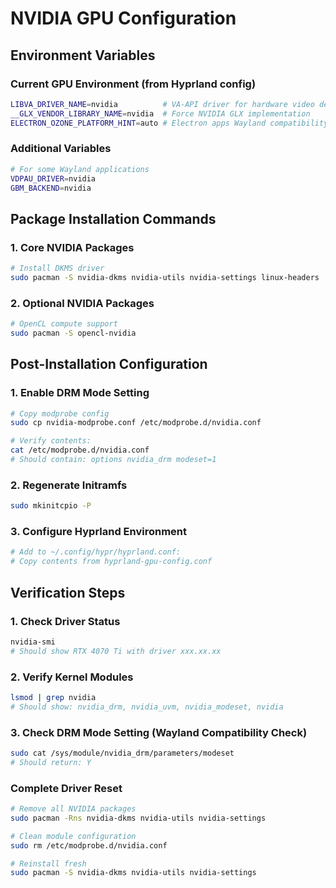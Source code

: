 # NVIDIA GPU Configuration

## Environment Variables

### Current GPU Environment (from Hyprland config)

```bash
LIBVA_DRIVER_NAME=nvidia          # VA-API driver for hardware video decoding
__GLX_VENDOR_LIBRARY_NAME=nvidia  # Force NVIDIA GLX implementation
ELECTRON_OZONE_PLATFORM_HINT=auto # Electron apps Wayland compatibility
```

### Additional Variables

```bash
# For some Wayland applications
VDPAU_DRIVER=nvidia
GBM_BACKEND=nvidia
```

## Package Installation Commands

### 1. Core NVIDIA Packages

```bash
# Install DKMS driver
sudo pacman -S nvidia-dkms nvidia-utils nvidia-settings linux-headers
```

### 2. Optional NVIDIA Packages

```bash
# OpenCL compute support
sudo pacman -S opencl-nvidia
```

## Post-Installation Configuration

### 1. Enable DRM Mode Setting

```bash
# Copy modprobe config
sudo cp nvidia-modprobe.conf /etc/modprobe.d/nvidia.conf

# Verify contents:
cat /etc/modprobe.d/nvidia.conf
# Should contain: options nvidia_drm modeset=1
```

### 2. Regenerate Initramfs

```bash
sudo mkinitcpio -P
```

### 3. Configure Hyprland Environment

```bash
# Add to ~/.config/hypr/hyprland.conf:
# Copy contents from hyprland-gpu-config.conf
```

## Verification Steps

### 1. Check Driver Status

```bash
nvidia-smi
# Should show RTX 4070 Ti with driver xxx.xx.xx
```

### 2. Verify Kernel Modules

```bash
lsmod | grep nvidia
# Should show: nvidia_drm, nvidia_uvm, nvidia_modeset, nvidia
```

### 3. Check DRM Mode Setting (Wayland Compatibility Check)

```bash
sudo cat /sys/module/nvidia_drm/parameters/modeset
# Should return: Y
```

### Complete Driver Reset

```bash
# Remove all NVIDIA packages
sudo pacman -Rns nvidia-dkms nvidia-utils nvidia-settings

# Clean module configuration
sudo rm /etc/modprobe.d/nvidia.conf

# Reinstall fresh
sudo pacman -S nvidia-dkms nvidia-utils nvidia-settings
```

